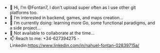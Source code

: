 - 👋 Hi, I’m @Fontan7, I don't upload super often as I use other git platforms too.
- 👀 I’m interested in backend, games, and maps creation...
- 🌱 I’m currently doing: learning more Go, some functional paradigms, and a side project...
- 💞️ Not available to collaborate at the time...
- 📫 Reach to me: +34-627394275 -Linkedin:https://www.linkedin.com/in/nahuel-fontan-02839715a/

<!---
Fontan7/Fontan7 is a ✨ special ✨ repository because its `README.md` (this file) appears on your GitHub profile.
You can click the Preview link to take a look at your changes.
--->
